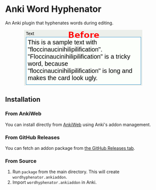 # Anki Word Hyphenator

An Anki plugin that hyphenates words during editing.

<p align="center">
  <img src="images/demo.gif"/>
</p>

## Installation

### From AnkiWeb

You can install directly from
[AnkiWeb](https://ankiweb.net/shared/info/1140138750) using Anki's addon
management.

### From GitHub Releases

You can fetch an addon package from [the GitHub Releases
tab](https://github.com/gregorias/anki-word-hyphenator/releases).

### From Source

1. Run `package` from the main directory. This will create
   `wordhyphenator.ankiaddon`.
2. Import `wordhyphenator.ankiaddon` in Anki.
